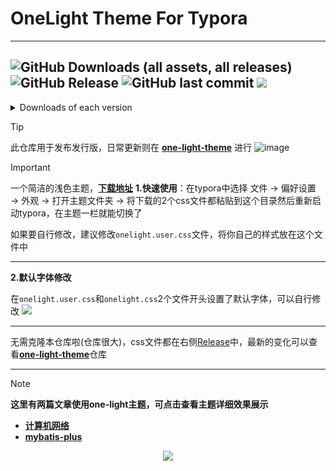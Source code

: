 # OneLight Theme For Typora
---
![GitHub Downloads (all assets, all releases)](https://img.shields.io/github/downloads/caolib/typora-onelight-theme/total?labelColor=white&color=blue)
![GitHub Release](https://img.shields.io/github/v/release/caolib/one-light-theme?labelColor=blue&color=red)
![GitHub last commit](https://img.shields.io/github/last-commit/caolib/typora-onelight-theme?labelColor=white&color=blue)
[![](https://img.shields.io/badge/点击下载最新-white)](https://github.com/caolib/typora-onelight-theme/releases/latest/download/onelight.zip)
---


<details>
  <summary>Downloads of each version</summary>
  <img src="https://img.shields.io/github/downloads/caolib/typora-onelight-theme/v0.2.2/total" alt="Downloads v0.2.2"/></br>
  <img src="https://img.shields.io/github/downloads/caolib/typora-onelight-theme/v0.2.1/total" alt="Downloads v0.2.1"/></br>
  <img src="https://img.shields.io/github/downloads/caolib/typora-onelight-theme/v0.1.0/total" alt="Downloads v0.1.0"/></br>
  <img src="https://img.shields.io/github/downloads/caolib/typora-onelight-theme/v0.0.6/total" alt="Downloads v0.0.6"/></br>
  <img src="https://img.shields.io/github/downloads/caolib/typora-onelight-theme/v0.0.5/total" alt="Downloads v0.0.5"/></br>
</details>

> [!tip]
> 此仓库用于发布发行版，日常更新则在 [**one-light-theme**](https://github.com/caolib/one-light-theme) 进行
![image](https://github.com/user-attachments/assets/d56a5c27-7b81-45f9-84cb-8b91df92eba9)

> [!important]
> 一个简洁的浅色主题，**[下载地址](https://github.com/caolib/theme.typora.io/releases)**
> **1.快速使用**：在typora中选择 文件 → 偏好设置 → 外观 → 打开主题文件夹 → 将下载的2个css文件都粘贴到这个目录然后重新启动typora，在主题一栏就能切换了
> 
> 如果要自行修改，建议修改`onelight.user.css`文件，将你自己的样式放在这个文件中
>
> ---
> 
> **2.默认字体修改**
> 
> 在`onelight.user.css`和`onelight.css`2个文件开头设置了默认字体，可以自行修改
> ![](https://github.com/user-attachments/assets/ab75260f-cff0-43b7-b8e5-dfea38e8525c)
>
> ---
> 无需克隆本仓库啦(仓库很大)，css文件都在右侧[Release](https://github.com/caolib/theme.typora.io/releases)中，最新的变化可以查看[**one-light-theme**](https://github.com/caolib/one-light-theme)仓库

---

> [!note]
> **这里有两篇文章使用one-light主题，可点击查看主题详细效果展示**
> - **[计算机网络](https://bin-sites.pages.dev/net/计算机网络)**
> - **[mybatis-plus](https://bin-sites.pages.dev/mp)**

<div align=center>
  <img src="https://counter.seku.su/cmoe?name=caolib&theme=r34"/>
</div>
